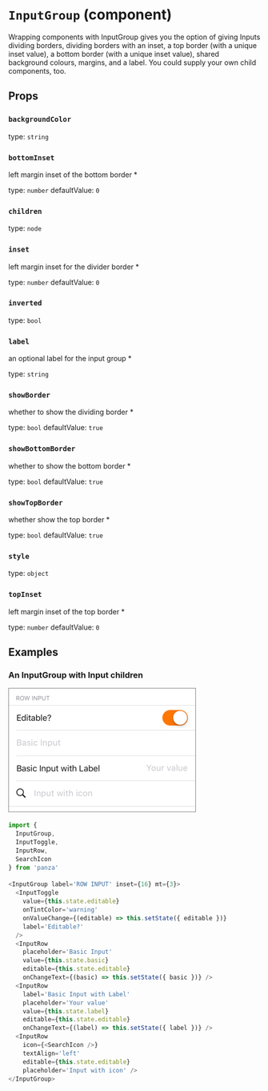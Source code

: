 `InputGroup` (component)
========================

Wrapping components with InputGroup gives you the
option of giving Inputs dividing borders, dividing
borders with an inset, a top border (with a unique inset value),
a bottom border (with a unique inset value), shared background
colours, margins, and a label. You could supply your own
child components, too.

Props
-----

### `backgroundColor`

type: `string`


### `bottomInset`

left margin inset of the bottom border *

type: `number`
defaultValue: `0`


### `children`

type: `node`


### `inset`

left margin inset for the divider border *

type: `number`
defaultValue: `0`


### `inverted`

type: `bool`


### `label`

an optional label for the input group *

type: `string`


### `showBorder`

whether to show the dividing border *

type: `bool`
defaultValue: `true`


### `showBottomBorder`

whether to show the bottom border *

type: `bool`
defaultValue: `true`


### `showTopBorder`

whether show the top border *

type: `bool`
defaultValue: `true`


### `style`

type: `object`


### `topInset`

left margin inset of the top border *

type: `number`
defaultValue: `0`

## Examples


### An InputGroup with Input children

![Input group](images/InputGroup.png)

```javascript
import {
  InputGroup,
  InputToggle,
  InputRow,
  SearchIcon
} from 'panza'

<InputGroup label='ROW INPUT' inset={16} mt={3}>
  <InputToggle
    value={this.state.editable}
    onTintColor='warning'
    onValueChange={(editable) => this.setState({ editable })}
    label='Editable?'
  />
  <InputRow
    placeholder='Basic Input'
    value={this.state.basic}
    editable={this.state.editable}
    onChangeText={(basic) => this.setState({ basic })} />
  <InputRow
    label='Basic Input with Label'
    placeholder='Your value'
    value={this.state.label}
    editable={this.state.editable}
    onChangeText={(label) => this.setState({ label })} />
  <InputRow
    icon={<SearchIcon />}
    textAlign='left'
    editable={this.state.editable}
    placeholder='Input with icon' />
</InputGroup>
```
